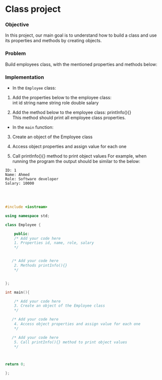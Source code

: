 # Class project

### Objective

In this project, our main goal is to understand how to build a class and use its properties and methods by creating objects.

### Problem

Build employees class, with the mentioned properties and methods below:

### Implementation

- In the `Employee` class:

1. Add the properties below to the employee class:  
int id
string name
string role
double salary

2. Add the method below to the employee class:
printInfo(){}  
This method should print all employee class properties.


- In the `main` function:
3. Create an object of the Employee class

4. Access object properties and assign value for each one

5. Call printInfo(){} method to print object values
For example, when running the program the output should be similar to the below:
  
  
```
ID: 1
Name: Ahmed
Role: Software developer
Salary: 10000

```
<br/>
<br/>
  
```cpp
#include <iostream>

using namespace std;

class Employee {

    public:
    /* Add your code here 
    1. Properties id, name, role, salary
    */


   /* Add your code here 
    2. Methods printInfo(){}
    */


};

int main(){

    /* Add your code here 
    3. Create an object of the Employee class
    */

   /* Add your code here 
    4. Access object properties and assign value for each one
    */

   /* Add your code here 
    5. Call printInfo(){} method to print object values
    */



return 0;

};

```
